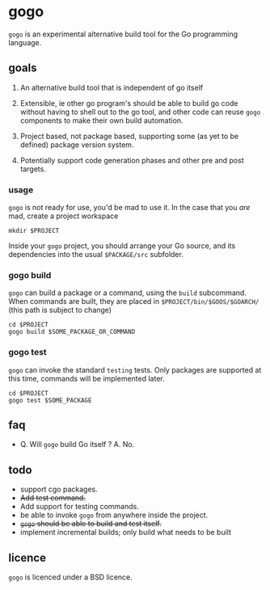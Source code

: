 # gogo


`gogo` is an experimental alternative build tool for the Go programming language.

## goals

 1. An alternative build tool that is independent of go itself

 2. Extensible, ie other go program's should be able to build go code without having to shell out to the go tool, and other code can reuse `gogo` components to make their own build automation.

 3. Project based, not package based, supporting some (as yet to be defined) package version system.

 4. Potentially support code generation phases and other pre and post targets.

### usage

`gogo` is not ready for use, you'd be mad to use it. In the case that you _are_ mad, create a project workspace 

    mkdir $PROJECT

Inside your `gogo` project, you should arrange your Go source, and its dependencies into the usual `$PACKAGE/src` subfolder.

### gogo build

`gogo` can build a package or a command, using the `build` subcommand. When commands are built, they are placed in `$PROJECT/bin/$GOOS/$GOARCH/` (this path is subject to change)

    cd $PROJECT
    gogo build $SOME_PACKAGE_OR_COMMAND

### gogo test

`gogo` can invoke the standard `testing` tests. Only packages are supported at this time, commands will be implemented later.

    cd $PROJECT
    gogo test $SOME_PACKAGE

## faq

 * Q. Will `gogo` build Go itself ? A. No.

## todo

 * support cgo packages.
 * ~~Add test command.~~
 * Add support for testing commands.
 * be able to invoke `gogo` from anywhere inside the project.
 * ~~`gogo` should be able to build and test itself.~~
 * implement incremental builds; only build what needs to be built

## licence

`gogo` is licenced under a BSD licence.
